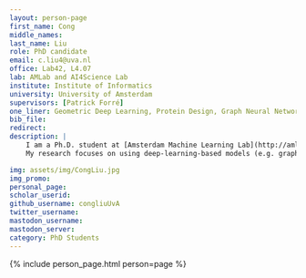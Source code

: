 ```yaml
---
layout: person-page
first_name: Cong
middle_names: 
last_name: Liu
role: PhD candidate
email: c.liu4@uva.nl
office: Lab42, L4.07
lab: AMLab and AI4Science Lab
institute: Institute of Informatics
university: University of Amsterdam
supervisors: [Patrick Forré]
one_liner: Geometric Deep Learning, Protein Design, Graph Neural Networks
bib_file: 
redirect: 
description: |
    I am a Ph.D. student at [Amsterdam Machine Learning Lab](http://amlab.science.uva.nl) (AMLab) and [AI4Science Lab](https://ai4science-amsterdam.github.io). I collaborate my PhD project with [Janssen](https://www.janssen.com/netherlands/nl). 
    My research focuses on using deep-learning-based models (e.g. graph neural networks) to design stable mutated proteins for vaccine research & design. 

img: assets/img/CongLiu.jpg
img_promo: 
personal_page: 
scholar_userid: 
github_username: congliuUvA
twitter_username: 
mastodon_username: 
mastodon_server: 
category: PhD Students 
---
```


{% include person_page.html person=page %}